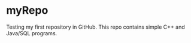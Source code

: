 # myRepo
Testing my first repository in GitHub. This repo contains simple C++ and Java/SQL programs.
